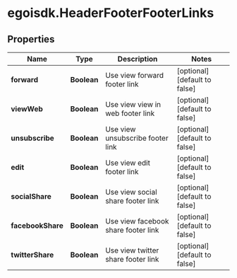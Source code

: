 # egoisdk.HeaderFooterFooterLinks

## Properties

Name | Type | Description | Notes
------------ | ------------- | ------------- | -------------
**forward** | **Boolean** | Use view forward footer link | [optional] [default to false]
**viewWeb** | **Boolean** | Use view view in web footer link | [optional] [default to false]
**unsubscribe** | **Boolean** | Use view unsubscribe footer link | [optional] [default to false]
**edit** | **Boolean** | Use view edit footer link | [optional] [default to false]
**socialShare** | **Boolean** | Use view social share footer link | [optional] [default to false]
**facebookShare** | **Boolean** | Use view facebook share footer link | [optional] [default to false]
**twitterShare** | **Boolean** | Use view twitter share footer link | [optional] [default to false]


